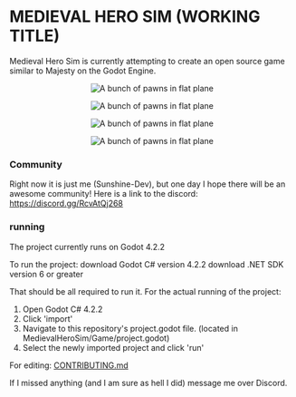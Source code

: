
# MEDIEVAL HERO SIM (WORKING TITLE)
Medieval Hero Sim is currently attempting to create an open source game similar to Majesty on the Godot Engine.

<p align="center">
    <img src="./Screenshots/img1.PNG" alt="A bunch of pawns in flat plane">
</p>
<p align="center">
    <img src="./Screenshots/img2.PNG" alt="A bunch of pawns in flat plane">
</p>
<p align="center">
    <img src="./Screenshots/img3.PNG" alt="A bunch of pawns in flat plane">
</p>
<p align="center">
    <img src="./Screenshots/img4.PNG" alt="A bunch of pawns in flat plane">
</p>

### Community
Right now it is just me (Sunshine-Dev), but one day I hope there will be an awesome community!
Here is a link to the discord: https://discord.gg/RcvAtQj268


### running
The project currently runs on Godot 4.2.2

To run the project:
	download Godot C# version 4.2.2
	download .NET SDK version 6 or greater

That should be all required to run it. 
For the actual running of the project:
1. Open Godot C# 4.2.2
2. Click 'import'
3. Navigate to this repository's project.godot file. (located in MedievalHeroSim/Game/project.godot)
4. Select the newly imported project and click 'run'

For editing: [CONTRIBUTING.md](docs/CONTRIBUTING.md)



If I missed anything (and I am sure as hell I did) message me over Discord. 
